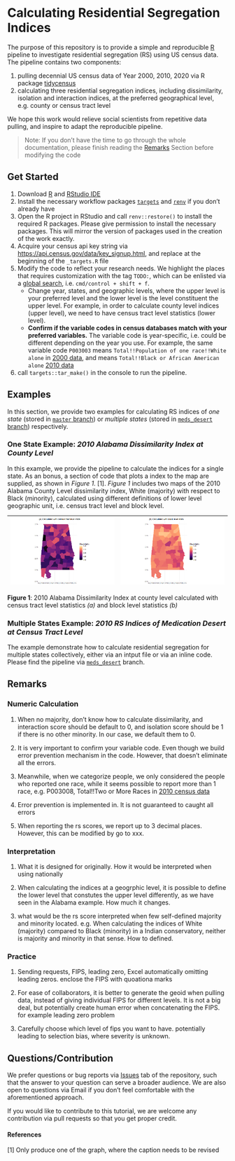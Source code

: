 
<!-- README.md is generated from README.Rmd. Please edit that file -->

# Calculating Residential Segregation Indices

The purpose of this repository is to provide a simple and reproducible
[R](https://www.r-project.org/) pipeline to investigate residential
segregation (RS) using US census data. The pipeline contains two
components:

1.  pulling decennial US census data of Year 2000, 2010, 2020 via R
    package [tidycensus](https://walker-data.com/tidycensus/index.html)
2.  calculating three residential segregation indices, including
    dissimilarity, isolation and interaction indices, at the preferred
    geographical level, e.g. county or census tract level

We hope this work would relieve social scientists from repetitive data
pulling, and inspire to adapt the reproducible pipeline.

> Note: If you don’t have the time to go through the whole
> documentation, please finish reading the [Remarks](#remarks) Section
> before modifying the code

## Get Started

1.  Download [R](https://www.r-project.org/) and [RStudio
    IDE](https://www.rstudio.com/products/rstudio/download/)
2.  Install the necessary workflow packages
    [`targets`](https://cran.r-project.org/web/packages/targets/index.html)
    and [`renv`](https://rstudio.github.io/renv/articles/renv.html) if
    you don’t already have
3.  Open the R project in RStudio and call `renv::restore()` to install
    the required R packages. Please give permission to install the
    necessary packages. This will mirror the version of packages used in
    the creation of the work exactly.
4.  Acquire your census api key string via
    <https://api.census.gov/data/key_signup.html>, and replace at the
    beginning of the `_targets.R` file
5.  Modify the code to reflect your research needs. We highlight the
    places that requires customization with the tag `TODO:`, which can
    be enlisted via a [global
    search](https://support.rstudio.com/hc/en-us/articles/200710523-Navigating-Code),
    i.e. `cmd/control + shift + f`.
    -   Change year, states, and geographic levels, where the upper
        level is your preferred level and the lower level is the level
        constituent the upper level. For example, in order to calculate
        county level indices (upper level), we need to have census tract
        level statistics (lower level).
    -   **Confirm if the variable codes in census databases match with
        your preferred variables.** The variable code is year-specific,
        i.e. could be different depending on the year you use. For
        example, the same variable code `P003003` means
        `Total!!Population of one race!!White alone` in [2000
        data](https://api.census.gov/data/2000/dec/sf1/variables.html),
        and means `Total!!Black or African American alone` [2010
        data](https://api.census.gov/data/2010/dec/sf1/variables.html)
6.  call `targets::tar_make()` in the console to run the pipeline.

## Examples

In this section, we provide two examples for calculating RS indices of
*one state* (stored in [`master`
branch](https://github.com/boyiguo1/Tutorial-Residential_Segregation_Score/tree/master))
or *multiple states* (stored in [`meds_desert`
branch](https://github.com/boyiguo1/Tutorial-Residential_Segregation_Score/tree/meds_desert))
respectively.

### One State Example: *2010 Alabama Dissimilarity Index at County Level*

In this example, we provide the pipeline to calculate the indices for a
single state. As an bonus, a section of code that plots a index to the
map are supplied, as shown in *Figure 1*. [1]. *Figure 1* includes two
maps of the 2010 Alabama County Level dissimilarity index, White
(majority) with respect to Black (minority), calculated using different
definitions of lower level geographic unit, i.e. census tract level and
block level.

| ![](README_files/figure/2010_AL_Disml_tract.png) | ![](README_files/figure/2010_AL_Disml_block.png) |
|--------------------------------------------------|--------------------------------------------------|

**Figure 1**: 2010 Alabama Dissimilarity Index at county level
calculated with census tract level statistics *(a)* and block level
statistics *(b)*

### Multiple States Example: *2010 RS Indices of Medication Desert at Census Tract Level*

The example demonstrate how to calculate residential segregation for
multiple states collectively, either via an intput file or via an inline
code. Please find the pipeline via
[`meds_desert`](https://github.com/boyiguo1/Tutorial-Residential_Segregation_Score/tree/meds_desert)
branch.

## Remarks

### Numeric Calculation

1.  When no majority, don’t know how to calculate dissimilarity, and
    interaction score should be default to 0, and isolation score should
    be 1 if there is no other minority. In our case, we default them
    to 0.

2.  It is very important to confirm your variable code. Even though we
    build error prevention mechanism in the code. However, that doesn’t
    eliminate all the errors.

3.  Meanwhile, when we categorize people, we only considered the people
    who reported one race, while it seems possible to report more than 1
    race, e.g. P003008, Total!!Two or More Races in [2010 census
    data](https://api.census.gov/data/2010/dec/sf1/variables.html)

4.  Error prevention is implemented in. It is not guaranteed to caught
    all errors

5.  When reporting the rs scores, we report up to 3 decimal places.
    However, this can be modified by go to xxx.

### Interpretation

1.  What it is designed for originally. How it would be interpreted when
    using nationally

2.  When calculating the indices at a geogrphic level, it is possible to
    define the lower level that constutes the upper level differently,
    as we have seen in the Alabama example. How much it changes.

3.  what would be the rs score interpreted when few self-defined
    majority and minority located. e.g. When calculating the indices of
    White (majority) compared to Black (minority) in a Indian
    conservatory, neither is majority and minority in that sense. How to
    defined.

### Practice

1.  Sending requests, FIPS, leading zero, Excel automatically omitting
    leading zeros. enclose the FIPS with quoationa marks

2.  For ease of collaborators, it is better to generate the geoid when
    pulling data, instead of giving individual FIPS for different
    levels. It is not a big deal, but potentially create human error
    when concatenating the FIPS. for example leading zero problem

3.  Carefully choose which level of fips you want to have. potentially
    leading to selection bias, where severity is unknown.

<!-- badges: start -->
<!-- badges: end -->

## Questions/Contribution

We prefer questions or bug reports via
[Issues](https://github.com/boyiguo1/Tutorial-Residential_Segregation_Score/issues/)
tab of the repository, such that the answer to your question can serve a
broader audience. We are also open to questions via Email if you don’t
feel comfortable with the aforementioned approach.

If you would like to contribute to this tutorial, we are welcome any
contribution via pull requests so that you get proper credit.

#### References

[1] Only produce one of the graph, where the caption needs to be revised
